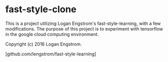 # fast-style-clone

This is a project utilizing Logan Engstrom's fast-style-learning, with a few modifications. The purpose of this project is to experiment with tensorflow in the google cloud computing environment.

Copyright (c) 2016 Logan Engstrom.

[github.com/lengstrom/fast-style-learning]
